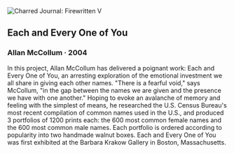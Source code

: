 <div class="artwork-of-the-day">
  <div class="container">
    <div class="img-wrapper">
      <img
        src="https://uploads6.wikiart.org/images/allan-mccollum/each-and-every-one-of-you-2004.jpg"
        alt="Charred Journal: Firewritten V" />
    </div>
    <div class="artwork-detail">
      <div class="artwork-origin"> 
        <h2 class="artwork-name">Each and Every One of You</h2>
        <h3 class="artist">
          Allan McCollum
                    ·  2004
        </h3>
      </div>
      <p class="description">
        <span class="artwork-description-text ng-binding" ng-bind-html="viewModel.ArtworkOfTheDay.Description | unsafe">In this project, Allan McCollum has delivered a poignant work: Each and Every One of You, an arresting exploration of the emotional investment we all share in giving each other names. "There is a fearful void," says McCollum, "in the gap between the names we are given and the presence we have with one another." Hoping to evoke an avalanche of memory and feeling with the simplest of means, he researched the U.S. Census Bureau's most recent compilation of common names used in the U.S., and produced 3 portfolios of 1200 prints each: the 600 most common female names and the 600 most common male names. Each portfolio is ordered according to popularity into two handmade walnut boxes. Each and Every One of You was first exhibited at the Barbara Krakow Gallery in Boston, Massachusetts.</span>
                        <div class="text-shadow-container" ng-show="showShadow" style=""></div>
      </p>
    </div>
  </div>

</div>
